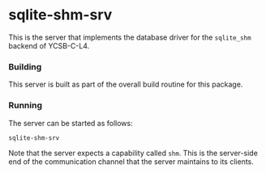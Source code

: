 # sqlite-shm-srv

This is the server that implements the database driver for the `sqlite_shm`
backend of YCSB-C-L4.

### Building

This server is built as part of the overall build routine for this package.

### Running

The server can be started as follows:

```
sqlite-shm-srv
```

Note that the server expects a capability called `shm`. This is the server-side
end of the communication channel that the server maintains to its clients.
